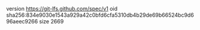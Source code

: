 version https://git-lfs.github.com/spec/v1
oid sha256:834e9030e1543a929a42c0bfd6cfa5310db4b29de69b66524bc9d696aeec9266
size 2669
